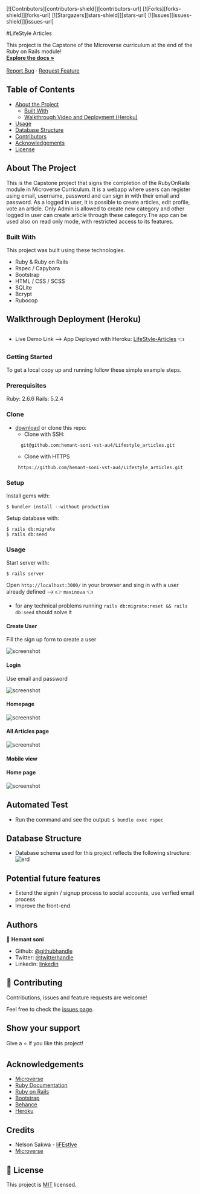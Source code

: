 

[![Contributors][contributors-shield]][contributors-url]
[![Forks][forks-shield]][forks-url]
[![Stargazers][stars-shield]][stars-url]
[![Issues][issues-shield]][issues-url]


#LifeStyle Articles

  <p class="align-center">
    This project is the Capstone of the Microverse curriculum at the end of the Ruby on Rails module!
    <br />
    <a href="https://github.com/hemant-soni-vst-au4/Lifestyle_articles"><strong>Explore the docs »</strong></a>
    <br />
    <br />
    <a href="https://github.com/hemant-soni-vst-au4/Lifestyle_articles/issues">Report Bug</a>
    ·
    <a href="https://github.com/hemant-soni-vst-au4/Lifestyle_articles/issues">Request Feature</a>
  </p>
</p>

<!-- TABLE OF CONTENTS -->
## Table of Contents

* [About the Project](#about-the-project)
  * [Built With](#built-with)
  * [Walkthrough Video and Deployment (Heroku)](#walkthrough-video-and-deployment-(heroku))
* [Usage](#usage)
* [Database Structure](#database-structure)
* [Contributors](#contributors)
* [Acknowledgements](#acknowledgements)
* [License](#license)

<!-- ABOUT THE PROJECT -->
## About The Project

This is the Capstone project that signs the completion of the RubyOnRails module in Microverse Curriculum.
It is a webapp where users can register using email, username, password and can sign in with their email and password. As a logged in user, it is possible to create articles, edit profile, vote an article. Only Admin is allowed to create new category and other logged in user can create article through these category.The app can be used also on read only mode, with restricted access to its features.

### Built With
This project was built using these technologies.
* Ruby & Ruby on Rails
* Rspec / Capybara
* Bootstrap
* HTML / CSS / SCSS
* SQLite
* Bcrypt
* Rubocop

<!-- Live Demo -->
## Walkthrough Deployment (Heroku)

##
* Live Demo Link --> App Deployed with Heroku: [LifeStyle-Articles](https://evening-spire-40702.herokuapp.com/) :point_left:

### Getting Started

To get a local copy up and running follow these simple example steps.

### Prerequisites

Ruby: 2.6.6
Rails: 5.2.4

### Clone
* [download](https://github.com/hemant-soni-vst-au4/Lifestyle_articles/archive/development.zip) or clone this repo:
  - Clone with SSH:
  ```
    git@github.com:hemant-soni-vst-au4/Lifestyle_articles.git
  ```
  - Clone with HTTPS
  ```
   https://github.com/hemant-soni-vst-au4/Lifestyle_articles.git

### Setup

Install gems with:

```
$ bundler install --without production
```

Setup database with:

```
$ rails db:migrate
$ rails db:seed
```

### Usage

Start server with:

```
$ rails server
```

Open `http://localhost:3000/` in your browser and sing in with a user already defined --> :point_right: ```maxinova``` :point_left:
- for any technical problems running ```rails db:migrate:reset && rails db:seed``` should solve it

#### Create User

Fill the sign up form to create a user

![screenshot](app/assets/images/sign_up.png)

#### Login

Use email and password

![screenshot](app/assets/images/login.png)

#### Homepage

![screenshot](app/assets/images/home.png)

#### All Articles page

![screenshot](app/assets/images/article.png)

#### Mobile view 

#### Home page 


![screenshot](app/assets/images/mhome.png)


  ## Automated Test

* Run the command and see the output: 
```$ bundle exec rspec```


## Database Structure
 * Database schema used for this project reflects the following structure:
 ![erd](app/assets/images/erd.png)
 
 ## Potential future features
- Extend the signin / signup process to social accounts, use verfied email process
- Improve the front-end

## Authors

👤 **Hemant soni**

- Github: [@githubhandle](https://github.com/hemant-soni-vst-au4)
- Twitter: [@twitterhandle](https://twitter.com/abdelperez11)
- Linkedin: [linkedin](https://www.linkedin.com/in/hemant-soni-97427b193/)


## :handshake: Contributing

Contributions, issues and feature requests are welcome!

Feel free to check the [issues page](https://github.com/hemant-soni-vst-au4/Lifestyle_articles/issues).

## Show your support

Give a :star: if you like this project!


<!-- ACKNOWLEDGEMENTS -->
## Acknowledgements
* [Microverse](https://www.microverse.org/)
* [Ruby Documentation](https://www.ruby-lang.org/en/documentation/)
* [Ruby on Rails](https://rubyonrails.org/)
* [Bootstrap](https://getbootstrap.com/)
* [Behance](https://www.behance.net/)
* [Heroku](https://www.heroku.com/)

## Credits
* Nelson Sakwa - [liFEstIye](https://www.behance.net/gallery/14554909/liFEsTlye-Mobile-version)
* [Microverse](https://www.microverse.org/)

## 📝 License

This project is [MIT](https://opensource.org/licenses/MIT) licensed.